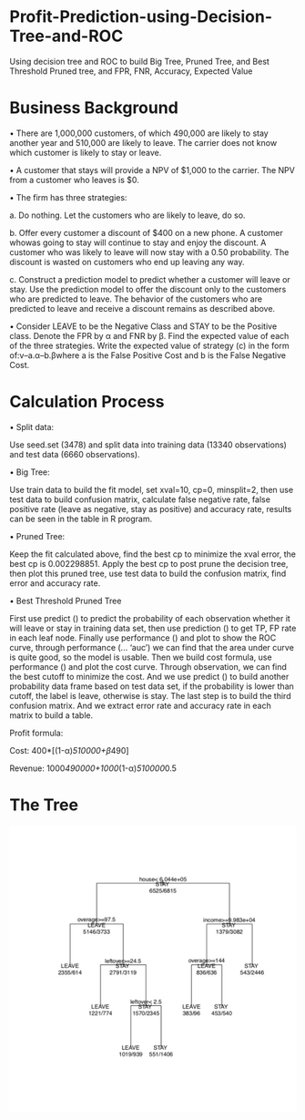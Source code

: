 # Profit-Prediction-using-Decision-Tree-and-ROC
Using decision tree and ROC to build Big Tree, Pruned Tree, and Best Threshold Pruned tree, and FPR, FNR, Accuracy, Expected Value
# Business Background
• There are 1,000,000 customers, of which 490,000 are likely to stay another year and 510,000 are likely to leave. The carrier does not know which customer is likely to stay or leave.

• A customer that stays will provide a NPV of $1,000 to the carrier. The NPV from a customer who leaves is $0.

• The firm has three strategies:

a. Do nothing. Let the customers who are likely to leave, do so.

b. Offer every customer a discount of $400 on a new phone. A customer whowas going to stay will continue to stay and enjoy the discount. A customer who was likely to leave will now stay with a 0.50 probability. The discount is wasted on customers who end up leaving any way.

c. Construct a prediction model to predict whether a customer will leave or stay. Use the prediction model to offer the discount only to the customers who are predicted to leave. The behavior of the customers who are predicted to leave and receive a discount remains as described above.

• Consider LEAVE to be the Negative Class and STAY to be the Positive class. Denote the FPR by α and FNR by β. Find the expected value of each of the three strategies. Write the expected value of strategy (c) in the form of:v–a.α–b.βwhere a is the False Positive Cost and b is the False Negative Cost.
# Calculation Process
• Split data:

Use seed.set (3478) and split data into training data (13340 observations) and test data (6660 observations).

• Big Tree:

Use train data to build the fit model, set xval=10, cp=0, minsplit=2, then use test data to build confusion matrix, calculate false negative rate, false positive rate (leave as negative, stay as positive) and accuracy rate, results can be seen in the table in R program.

• Pruned Tree:

Keep the fit calculated above, find the best cp to minimize the xval error, the best cp is 0.002298851. Apply the best cp to post prune the decision tree, then plot this pruned tree, use test data to build the confusion matrix, find error and accuracy rate.

• Best Threshold Pruned Tree

First use predict () to predict the probability of each observation whether it will leave or stay in training data set, then use prediction () to get TP, FP rate in each leaf node. Finally use performance () and plot to show the ROC curve, through performance (... ‘auc’) we can find that the area under curve is quite good, so the model is usable. Then we build cost formula, use performance () and plot the cost curve. Through observation, we can find the best cutoff to minimize the cost. And we use predict () to build another probability data frame based on test data set, if the probability is lower than cutoff, the label is leave, otherwise is stay. The last step is to build the third confusion matrix. And we extract error rate and accuracy rate in each matrix to build a table.

Profit formula:

Cost: 400*[(1-α)*510000+β*490]

Revenue: 1000*490000+1000*(1-α)*510000*0.5
# The Tree
![alt text](https://github.com/daweijia/Profit-Prediction-using-Decision-Tree-and-ROC/blob/master/decision%20tree.jpg)

